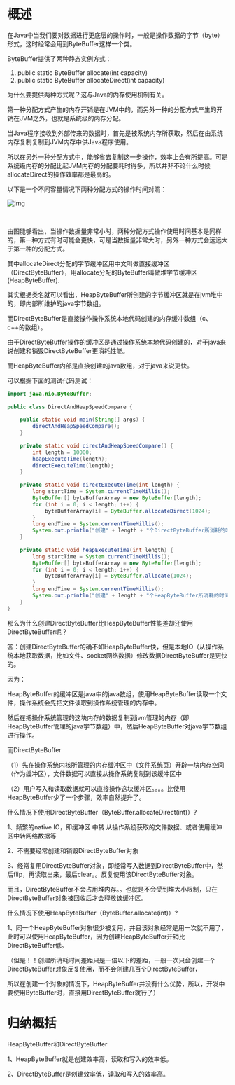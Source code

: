# 概述

在Java中当我们要对数据进行更底层的操作时，一般是操作数据的字节（byte）形式，这时经常会用到ByteBuffer这样一个类。

ByteBuffer提供了两种静态实例方式： 

1. public static ByteBuffer allocate(int capacity) 
2. public static ByteBuffer allocateDirect(int capacity) 

为什么要提供两种方式呢？这与Java的内存使用机制有关。

第一种分配方式产生的内存开销是在JVM中的，而另外一种的分配方式产生的开销在JVM之外，也就是系统级的内存分配。

当Java程序接收到外部传来的数据时，首先是被系统内存所获取，然后在由系统内存复制复制到JVM内存中供Java程序使用。

所以在另外一种分配方式中，能够省去复制这一步操作，效率上会有所提高。可是系统级内存的分配比起JVM内存的分配要耗时得多，所以并非不论什么时候allocateDirect的操作效率都是最高的。

以下是一个不同容量情况下两种分配方式的操作时间对照： 

![img](https://gitee.com/frewen1225/ImageUploader/raw/master/663163-20191209191626916-1359163394-20210823195520479.png)

​			

由图能够看出，当操作数据量非常小时，两种分配方式操作使用时间基本是同样的，第一种方式有时可能会更快，可是当数据量非常大时，另外一种方式会远远大于第一种的分配方式。



其中allocateDirect分配的字节缓冲区用中文叫做直接缓冲区（DirectByteBuffer），用allocate分配的ByteBuffer叫做堆字节缓冲区(HeapByteBuffer).

其实根据类名就可以看出，HeapByteBuffer所创建的字节缓冲区就是在jvm堆中的，即内部所维护的java字节数组。

而DirectByteBuffer是直接操作操作系统本地代码创建的内存缓冲数组（c、c++的数组）。

由于DirectByteBuffer操作的缓冲区是通过操作系统本地代码创建的，对于java来说创建和销毁DirectByteBuffer更消耗性能。

而HeapByteBuffer内部是直接创建的java数组，对于java来说更快。

可以根据下面的测试代码测试：

```java
import java.nio.ByteBuffer;
 
public class DirectAndHeapSpeedCompare {
 
    public static void main(String[] args) {
        directAndHeapSpeedCompare();
    }
 
    private static void directAndHeapSpeedCompare() {
        int length = 10000;
        heapExecuteTime(length);
        directExecuteTime(length);
    }
 
    private static void directExecuteTime(int length) {
        long startTime = System.currentTimeMillis();
        ByteBuffer[] byteBufferArray = new ByteBuffer[length];
        for (int i = 0; i < length; i++) {
            byteBufferArray[i] = ByteBuffer.allocateDirect(1024);
        }
        long endTime = System.currentTimeMillis();
        System.out.println("创建" + length + "个DirectByteBuffer所消耗的时间：" + (endTime - startTime));
    }
 
    private static void heapExecuteTime(int length) {
        long startTime = System.currentTimeMillis();
        ByteBuffer[] byteBufferArray = new ByteBuffer[length];
        for (int i = 0; i < length; i++) {
            byteBufferArray[i] = ByteBuffer.allocate(1024);
        }
        long endTime = System.currentTimeMillis();
        System.out.println("创建" + length + "个HeapByteBuffer所消耗的时间：" + (endTime - startTime));
    }
}
```



那么为什么创建DirectByteBuffer比HeapByteBuffer性能差却还使用DirectByteBuffer呢？

答：创建DirectByteBuffer的确不如HeapByteBuffer快，但是本地IO（从操作系统本地获取数据，比如文件、socket网络数据）修改数据DirectByteBuffer是更快的。

因为：

HeapByteBuffer的缓冲区是java中的java数组，使用HeapByteBuffer读取一个文件，操作系统会先把文件读取到操作系统管理的内存中。

然后在把操作系统管理的这块内存的数据复制到jvm管理的内存（即HeapByteBuffer管理的java字节数组）中，然后HeapByteBuffer对java字节数组进行操作。

而DirectByteBuffer

（1）先在操作系统内核所管理的内存缓冲区中（文件系统页）开辟一块内存空间（作为缓冲区），文件数据可以直接从操作系统复制到该缓冲区中

（2）用户写入和读取数据就可以直接操作这块缓冲区。。。。比使用HeapByteBuffer少了一个步骤，效率自然提升了。

什么情况下使用DirectByteBuffer（ByteBuffer.allocateDirect(int)）?

1、频繁的native IO，即缓冲区 中转 从操作系统获取的文件数据、或者使用缓冲区中转网络数据等

2、不需要经常创建和销毁DirectByteBuffer对象

3、经常复用DirectByteBuffer对象，即经常写入数据到DirectByteBuffer中，然后flip，再读取出来，最后clear。。反复使用该DirectByteBuffer对象。

而且，DirectByteBuffer不会占用堆内存。。也就是不会受到堆大小限制，只在DirectByteBuffer对象被回收后才会释放该缓冲区。

什么情况下使用HeapByteBuffer（ByteBuffer.allocate(int)）?

1、同一个HeapByteBuffer对象很少被复用，并且该对象经常是用一次就不用了，此时可以使用HeapByteBuffer，因为创建HeapByteBuffer开销比DirectByteBuffer低。

（但是！！创建所消耗时间差距只是一倍以下的差距，一般一次只会创建一个DirectByteBuffer对象反复使用，而不会创建几百个DirectByteBuffer，

所以在创建一个对象的情况下，HeapByteBuffer并没有什么优势，所以，开发中要使用ByteBuffer时，直接用DirectByteBuffer就行了）

 

# 归纳概括

HeapByteBuffer和DirectByteBuffer

1、HeapByteBuffer就是创建效率高，读取和写入的效率低。

2、DirectByteBuffer是创建效率低，读取和写入的效率高。

